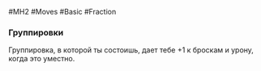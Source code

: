 #MH2 #Moves #Basic #Fraction 

### **Группировки** 

Группировка, в которой ты состоишь, дает тебе +1 к броскам и урону, когда это уместно.